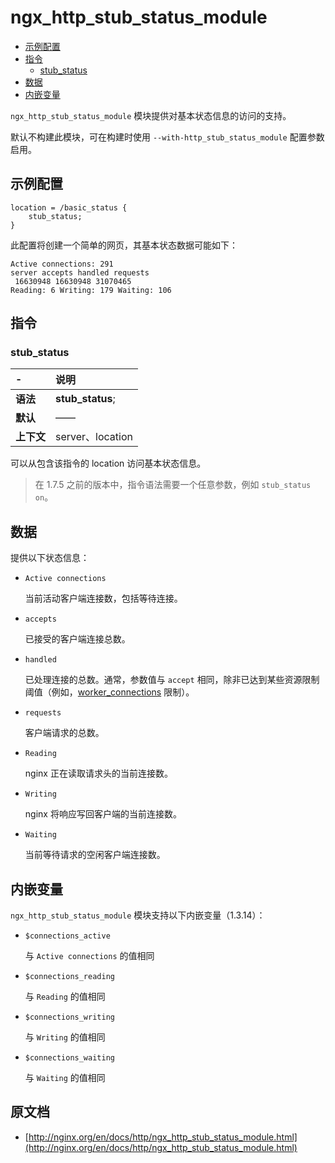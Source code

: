 # ngx_http_stub_status_module

- [示例配置](#example_configuration)
- [指令](#directives)
    - [stub_status](#stub_status)
- [数据](#data)
- [内嵌变量](#embedded_variables)

`ngx_http_stub_status_module` 模块提供对基本状态信息的访问的支持。

默认不构建此模块，可在构建时使用 `--with-http_stub_status_module` 配置参数启用。

<a id="example_configuration"></a>

## 示例配置

```nginx
location = /basic_status {
    stub_status;
}
```

此配置将创建一个简单的网页，其基本状态数据可能如下：

```
Active connections: 291 
server accepts handled requests
 16630948 16630948 31070465 
Reading: 6 Writing: 179 Waiting: 106 
```

<a id="directives"></a>

## 指令

### stub_status

|\-|说明|
|:------|:------|
|**语法**|**stub_status**;|
|**默认**|——|
|**上下文**|server、location|

可以从包含该指令的 location 访问基本状态信息。

> 在 1.7.5 之前的版本中，指令语法需要一个任意参数，例如 `stub_status on`。

## 数据

提供以下状态信息：

- `Active connections`

    当前活动客户端连接数，包括等待连接。

- `accepts`

    已接受的客户端连接总数。

- `handled`

    已处理连接的总数。通常，参数值与 `accept` 相同，除非已达到某些资源限制阈值（例如，[worker_connections](../ngx_core_module.md#worker_connections) 限制）。

- `requests`

    客户端请求的总数。

- `Reading`

    nginx 正在读取请求头的当前连接数。

- `Writing`

    nginx 将响应写回客户端的当前连接数。

- `Waiting`

    当前等待请求的空闲客户端连接数。

<a id="embedded_variables"></a>

## 内嵌变量

`ngx_http_stub_status_module` 模块支持以下内嵌变量（1.3.14）：

- `$connections_active`

    与 `Active connections` 的值相同

- `$connections_reading`

    与 `Reading` 的值相同

- `$connections_writing`

    与 `Writing` 的值相同

- `$connections_waiting`

    与 `Waiting` 的值相同

## 原文档

- [http://nginx.org/en/docs/http/ngx_http_stub_status_module.html](http://nginx.org/en/docs/http/ngx_http_stub_status_module.html)
